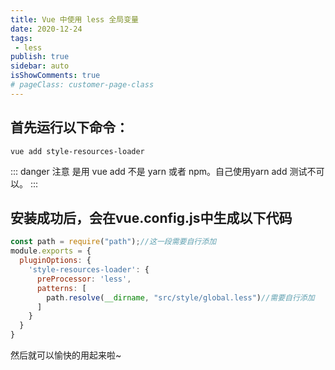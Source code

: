 ```yaml
---
title: Vue 中使用 less 全局变量
date: 2020-12-24
tags:
 - less
publish: true
sidebar: auto 
isShowComments: true
# pageClass: customer-page-class
---
```


## 首先运行以下命令：
```
vue add style-resources-loader
```
::: danger 注意
是用 vue add 不是 yarn 或者 npm。自己使用yarn add 测试不可以。
:::

## 安装成功后，会在vue.config.js中生成以下代码
```js
const path = require("path");//这一段需要自行添加
module.exports = {
  pluginOptions: {
    'style-resources-loader': {
      preProcessor: 'less',
      patterns: [
        path.resolve(__dirname, "src/style/global.less")//需要自行添加
      ]
    }
  }
}
```
然后就可以愉快的用起来啦~